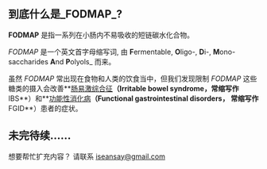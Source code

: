 ---
---

## 到底什么是_FODMAP_?

**FODMAP** 是指一系列在小肠内不易吸收的短链碳水化合物。

_FODMAP_ 是一个英文首字母缩写词, 由 **F**ermentable, **O**ligo-, **D**i-, **M**ono-saccharides **A**nd **P**olyols_ 而来。

虽然 _FODMAP_ 常出现在食物和人类的饮食当中，但我们发现限制 _FODMAP_ 这些糖类的摄入会改善**[肠易激综合征][IBS]**（Irritable bowel syndrome，常缩写作**IBS**）和**[功能性消化病][FGID]**（Functional gastrointestinal disorders， 常缩写作**FGID**）患者的症状。


## 未完待续……
想要帮忙扩充内容？ 请联系 iseansay@gmail.com


[IBS]: https://zh.wikipedia.org/wiki/%E5%A4%A7%E8%85%B8%E6%BF%80%E8%BA%81%E7%97%87
[FGID]: https://en.wikipedia.org/wiki/Functional_gastrointestinal_disorder
